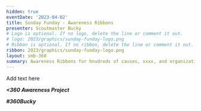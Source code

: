 ```yaml
---
hidden: true
eventDate: '2023-04-02'
title: Sunday Funday - Awareness Ribbons
presenter: Scoutmaster Bucky
# Logo is optional. If no logo, delete the line or comment it out.
# logo: 2023/graphics/sunday-funday-logo.png
# Ribbon is optional. If no ribbon, delete the line or comment it out.
ribbon: 2023/graphics/sunday-funday-logo.png
layout: smb-360
summary: Awareness Ribbons for hnudreds of causes, xxxx, and organizations
---
```


Add text here

***<span class="C(red)">&lt;3</span>60 Awareness Project***

***<span class="C(red)">#360Bucky</span>***


